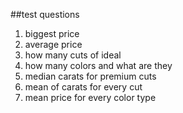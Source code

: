 ##test questions
1. biggest price
2. average price
3. how many cuts of ideal
4. how many colors and what are they
5. median carats for premium cuts
6. mean of carats for every cut
7. mean price for every color type
